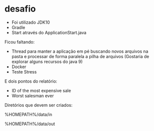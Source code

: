 # desafio

- Foi utilizado JDK10
- Gradle
- Start através do ApplicationStart.java

Ficou faltando:

- Thread para manter a aplicação em pé buscando novos arquivos na pasta e processar de forma paralela a pilha 
de arquivos (Gostaria de explorar alguns recursos do java 9)
- Docker
- Teste Stress

E dois pontos do relatório:
- ID of the most expensive sale
- Worst salesman ever

Diretórios que devem ser criados:

%HOMEPATH%/data/in

%HOMEPATH%/data/out

